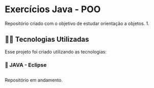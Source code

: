 # Exercícios Java - POO
Repositório criado com o objetivo de estudar orientação a objetos. 
1. 

## 👨‍💻️ Tecnologias Utilizadas
Esse projeto foi criado utilizando as tecnologias:
### :small_blue_diamond: JAVA - Eclipse

##
Repositório em andamento. 
